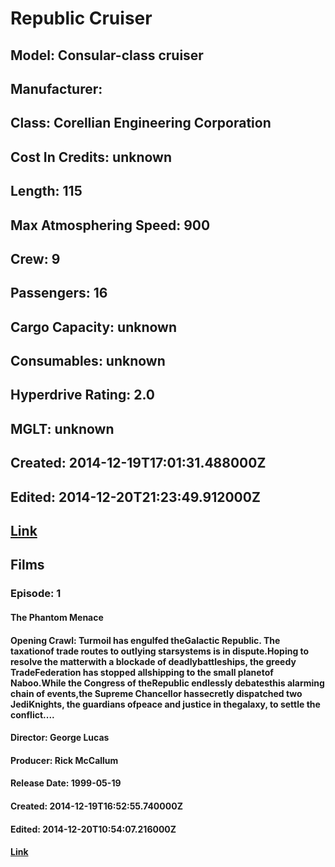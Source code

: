 # Republic Cruiser
## Model: Consular-class cruiser
## Manufacturer: 
## Class: Corellian Engineering Corporation
## Cost In Credits: unknown
## Length: 115
## Max Atmosphering Speed: 900
## Crew: 9
## Passengers: 16
## Cargo Capacity: unknown
## Consumables: unknown
## Hyperdrive Rating: 2.0
## MGLT: unknown
## Created: 2014-12-19T17:01:31.488000Z
## Edited: 2014-12-20T21:23:49.912000Z
## [Link](https://swapi.dev/api/starships/31/)
## Films
### Episode: 1
#### The Phantom Menace
#### Opening Crawl: Turmoil has engulfed theGalactic Republic. The taxationof trade routes to outlying starsystems is in dispute.Hoping to resolve the matterwith a blockade of deadlybattleships, the greedy TradeFederation has stopped allshipping to the small planetof Naboo.While the Congress of theRepublic endlessly debatesthis alarming chain of events,the Supreme Chancellor hassecretly dispatched two JediKnights, the guardians ofpeace and justice in thegalaxy, to settle the conflict....
#### Director: George Lucas
#### Producer: Rick McCallum
#### Release Date: 1999-05-19
#### Created: 2014-12-19T16:52:55.740000Z
#### Edited: 2014-12-20T10:54:07.216000Z
#### [Link](https://swapi.dev/api/films/4/)
